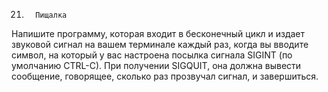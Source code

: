 21.       Пищалка
Напишите программу, которая входит в бесконечный цикл и издает звуковой сигнал на вашем терминале каждый раз, когда вы вводите символ, на который у вас настроена посылка сигнала SIGINT (по умолчанию CTRL-C). При получении SIGQUIT, она должна вывести сообщение, говорящее, сколько раз прозвучал сигнал, и завершиться.

